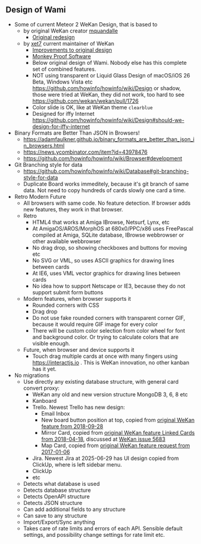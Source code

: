 ## Design of Wami

- Some of current Meteor 2 WeKan Design, that is based to
  - by original WeKan creator [mquandalle](https://github.com/mquandalle)
    - [Original redesign](https://github.com/wekan/wekan/blob/main/docs/FAQ/FAQ.md#werent-you-called-libreboard-before) 
  - by [xet7](https://github.com/xet7) current maintainer of WeKan
    - [Improvements to original design](https://github.com/wekan/wekan/blob/main/docs/DeveloperDocs/Design-Principles.md)
    - [Monkey Proof Software](https://github.com/wekan/wekan/blob/main/docs/DeveloperDocs/Monkey-Proof-Software.md)
    - Below original design of Wami. Nobody else has this complete set of combined features.
    - NOT using transparent or Liquid Glass Design of macOS/iOS 26 Beta, Windows Vista etc https://github.com/howinfo/howinfo/wiki/Design or shadow, those were tried at WeKan, they did not work, too hard to see https://github.com/wekan/wekan/pull/1726
    - Color slide is OK, like at WeKan theme `clearblue`
    - Designed for iffy Internet https://github.com/howinfo/howinfo/wiki/Design#should-we-design-for-iffy-internet
- Binary Formats are Better Than JSON in Browsers!
  - https://adamfaulkner.github.io/binary_formats_are_better_than_json_in_browsers.html
  - https://news.ycombinator.com/item?id=43978476
  - https://github.com/howinfo/howinfo/wiki/Browser#development
- Git Branching style for data
  - https://github.com/howinfo/howinfo/wiki/Database#git-branching-style-for-data
  - Duplicate Board works immeditely, because it's git branch of same data. Not need to copy hundreds of cards slowly one card a time.
- Retro Modern Future
  - All browsers with same code. No feature detection. If browser adds new features, they work in that browser.
  - Retro
    - HTML4 that works at Amiga IBrowse, Netsurf, Lynx, etc
    - At AmigaOS/AROS/MorphOS at 680x0/PPC/x86 uses FreePascal compiled at Amiga, SQLite database, IBrowse webbrowser or other available webbrowser
    - No drag drop, so showing checkboxes and buttons for moving etc
    - No SVG or VML, so uses ASCII graphics for drawing lines between cards
    - At IE6, uses VML vector graphics for drawing lines between cards
    - No idea how to support Netscape or IE3, because they do not support submit form buttons
  - Modern features, when browser supports it
    - Rounded corners with CSS
    - Drag drop
    - Do not use fake rounded corners with transparent corner GIF, because it would require GIF image for every color
    - There will be custom color selection from color wheel for font and background color. Or trying to calculate colors that are visible enough.
  - Future, when browser and device supports it
    - Touch drag multiple cards at once with many fingers using https://interactjs.io . This is WeKan innovation, no other kanban has it yet.
- No migrations
  - Use directly any existing database structure, with general card convert proxy:
    - WeKan any old and new version structure MongoDB 3, 6, 8 etc   
    - Kanboard
    - Trello. Newest Trello has new design:
      - Email Inbox
      - New board button position at top, copied from [original WeKan feature from 2018-09-28]( https://github.com/wekan/wekan/blob/main/CHANGELOG.md#v1511-2018-09-28-wekan-edge-release)
      - Mirror Card, copied from [original WeKan feature Linked Cards from 2018-04-18](https://github.com/wekan/wekan/pull/1592), discussed at [WeKan issue 5683](https://github.com/wekan/wekan/issues/5683)
      - Map Card, copied from [original WeKan feature request from  2017-01-06](https://github.com/wekan/wekan/issues/755)
    - Jira. Newest Jira at 2025-06-29 has UI design copied from ClickUp, where is left sidebar menu.
    - ClickUp
    - etc
  - Detects what database is used
  - Detects database structure
  - Detects OpenAPI structure
  - Detects JSON structure
  - Can add additional fields to any structure
  - Can save to any structure
  - Import/Export/Sync anything
  - Takes care of rate limits and errors of each API. Sensible default settings, and possibility change settings for rate limit etc.


